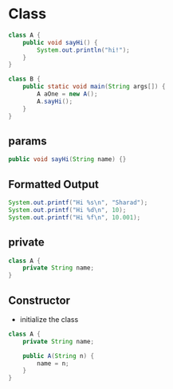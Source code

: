 # Class

```java
class A {
    public void sayHi() {
        System.out.println("hi!");
    }
}

class B {
    public static void main(String args[]) {
        A aOne = new A();
        A.sayHi();
    }
}
```

## params

```java
public void sayHi(String name) {}
```

## Formatted Output

```java
System.out.printf("Hi %s\n", "Sharad");
System.out.printf("Hi %d\n", 10);
System.out.printf("Hi %f\n", 10.001);
```

## private

```java
class A {
    private String name;
}
```

## Constructor

- initialize the class

```java
class A {
    private String name;

    public A(String n) {
        name = n;
    }
}
```

